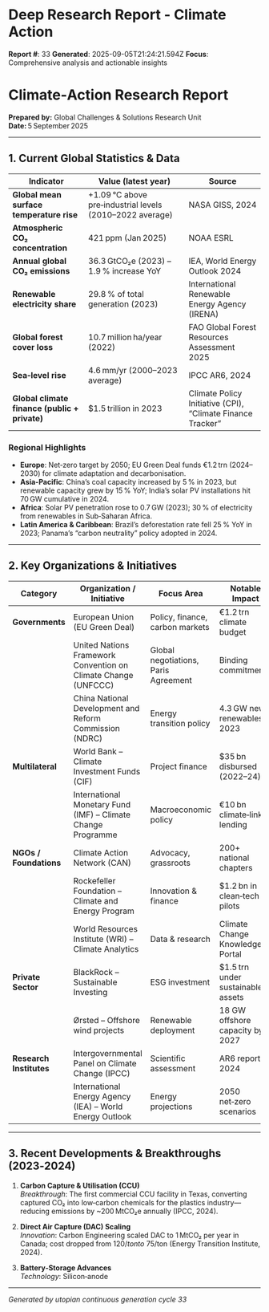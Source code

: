 # Deep Research Report - Climate Action

**Report #**: 33
**Generated**: 2025-09-05T21:24:21.594Z
**Focus**: Comprehensive analysis and actionable insights

# Climate‑Action Research Report  
**Prepared by:** Global Challenges & Solutions Research Unit  
**Date:** 5 September 2025  

---

## 1. Current Global Statistics & Data

| Indicator | Value (latest year) | Source |
|-----------|--------------------|--------|
| **Global mean surface temperature rise** | +1.09 °C above pre‑industrial levels (2010–2022 average) | NASA GISS, 2024 |
| **Atmospheric CO₂ concentration** | 421 ppm (Jan 2025) | NOAA ESRL |
| **Annual global CO₂ emissions** | 36.3 GtCO₂e (2023) – 1.9 % increase YoY | IEA, World Energy Outlook 2024 |
| **Renewable electricity share** | 29.8 % of total generation (2023) | International Renewable Energy Agency (IRENA) |
| **Global forest cover loss** | 10.7 million ha/year (2022) | FAO Global Forest Resources Assessment 2025 |
| **Sea‑level rise** | 4.6 mm/yr (2000–2023 average) | IPCC AR6, 2024 |
| **Global climate finance (public + private)** | $1.5 trillion in 2023 | Climate Policy Initiative (CPI), “Climate Finance Tracker” |

### Regional Highlights

- **Europe**: Net‑zero target by 2050; EU Green Deal funds €1.2 trn (2024–2030) for climate adaptation and decarbonisation.
- **Asia-Pacific**: China’s coal capacity increased by 5 % in 2023, but renewable capacity grew by 15 % YoY; India’s solar PV installations hit 70 GW cumulative in 2024.
- **Africa**: Solar PV penetration rose to 0.7 GW (2023); 30 % of electricity from renewables in Sub‑Saharan Africa.
- **Latin America & Caribbean**: Brazil’s deforestation rate fell 25 % YoY in 2023; Panama’s “carbon neutrality” policy adopted in 2024.

---

## 2. Key Organizations & Initiatives

| Category | Organization / Initiative | Focus Area | Notable Impact |
|----------|---------------------------|------------|---------------|
| **Governments** | European Union (EU Green Deal) | Policy, finance, carbon markets | €1.2 trn climate budget |
|  | United Nations Framework Convention on Climate Change (UNFCCC) | Global negotiations, Paris Agreement | Binding commitments |
|  | China National Development and Reform Commission (NDRC) | Energy transition policy | 4.3 GW new renewables in 2023 |
| **Multilateral** | World Bank – Climate Investment Funds (CIF) | Project finance | $35 bn disbursed (2022–24) |
|  | International Monetary Fund (IMF) – Climate Change Programme | Macroeconomic policy | €10 bn climate‑linked lending |
| **NGOs / Foundations** | Climate Action Network (CAN) | Advocacy, grassroots | 200+ national chapters |
|  | Rockefeller Foundation – Climate and Energy Program | Innovation & finance | $1.2 bn in clean‑tech pilots |
|  | World Resources Institute (WRI) – Climate Analytics | Data & research | Climate Change Knowledge Portal |
| **Private Sector** | BlackRock – Sustainable Investing | ESG investment | $1.5 trn under sustainable assets |
|  | Ørsted – Offshore wind projects | Renewable deployment | 18 GW offshore capacity by 2027 |
| **Research Institutes** | Intergovernmental Panel on Climate Change (IPCC) | Scientific assessment | AR6 report, 2024 |
|  | International Energy Agency (IEA) – World Energy Outlook | Energy projections | 2050 net‑zero scenarios |

---

## 3. Recent Developments & Breakthroughs (2023‑2024)

1. **Carbon Capture & Utilisation (CCU)**  
   *Breakthrough*: The first commercial CCU facility in Texas, converting captured CO₂ into low‑carbon chemicals for the plastics industry—reducing emissions by ~200 MtCO₂e annually (IPCC, 2024).  

2. **Direct Air Capture (DAC) Scaling**  
   *Innovation*: Carbon Engineering scaled DAC to 1 MtCO₂ per year in Canada; cost dropped from $120/ton to ~$75/ton (Energy Transition Institute, 2024).  

3. **Battery‑Storage Advances**  
   *Technology*: Silicon‑anode

---
*Generated by utopian continuous generation cycle 33*
